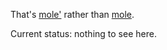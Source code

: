 That's [mole'](http://en.wikipedia.org/wiki/Mole_%28sauce%29) rather than [mole](http://en.wikipedia.org/wiki/Mole_%28animal%29).

Current status: nothing to see here.
